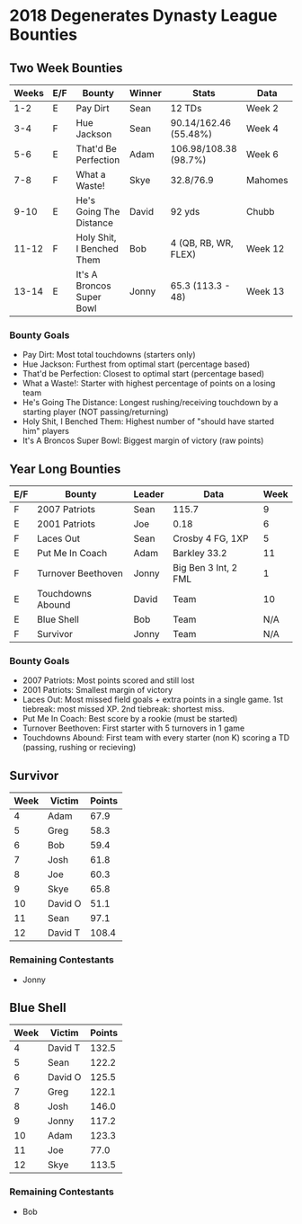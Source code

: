 # 2018 Degenerates Dynasty League Bounties

## Two Week Bounties

| Weeks | E/F | Bounty                    | Winner | Stats                  |   Data  |
|-------|-----|---------------------------|--------|------------------------|---------|
|   1-2 |   E | Pay Dirt                  |   Sean |                12 TDs  |  Week 2 |
|   3-4 |   F | Hue Jackson               |   Sean |  90.14/162.46 (55.48%) |  Week 4 |
|   5-6 |   E | That'd Be Perfection      |   Adam |  106.98/108.38 (98.7%) |  Week 6 |
|   7-8 |   F | What a Waste!             |   Skye |              32.8/76.9 | Mahomes |
|  9-10 |   E | He's Going The Distance   |  David |                 92 yds |   Chubb |
| 11-12 |   F | Holy Shit, I Benched Them |   Bob  |   4 (QB, RB, WR, FLEX) | Week 12 |
| 13-14 |   E | It's A Broncos Super Bowl |  Jonny |      65.3 (113.3 - 48) | Week 13 |

### Bounty Goals

  - Pay Dirt: Most total touchdowns (starters only)
  - Hue Jackson: Furthest from optimal start (percentage based)
  - That'd be Perfection: Closest to optimal start (percentage based)
  - What a Waste!: Starter with highest percentage of points on a losing team
  - He's Going The Distance: Longest rushing/receiving touchdown by a starting player (NOT passing/returning)
  - Holy Shit, I Benched Them: Highest number of "should have started him" players
  - It's A Broncos Super Bowl: Biggest margin of victory (raw points)

## Year Long Bounties

| E/F | Bounty                    | Leader      | Data                  | Week   |
|-----|---------------------------|-------------|-----------------------|--------|
|   F | 2007 Patriots             |   Sean      |                 115.7 |      9 |
|   E | 2001 Patriots             |    Joe      |                  0.18 |      6 |
|   F | Laces Out                 |   Sean      | Crosby      4 FG, 1XP |      5 |
|   E | Put Me In Coach           |   Adam      | Barkley          33.2 |     11 |
|   F | Turnover Beethoven        |  Jonny      | Big Ben  3 Int, 2 FML |      1 |
|   E | Touchdowns Abound         |  David      | Team                  |     10 |
|   E | Blue Shell                |    Bob      | Team                  |    N/A |
|   F | Survivor                  |  Jonny      | Team                  |    N/A |

### Bounty Goals

  - 2007 Patriots: Most points scored and still lost
  - 2001 Patriots: Smallest margin of victory
  - Laces Out: Most missed field goals + extra points in a single game.  1st tiebreak: most missed XP.  2nd tiebreak: shortest miss.
  - Put Me In Coach: Best score by a rookie (must be started)
  - Turnover Beethoven: First starter with 5 turnovers in 1 game
  - Touchdowns Abound: First team with every starter (non K) scoring a TD (passing, rushing or recieving)

## Survivor

| Week | Victim  | Points |
|------|---------|--------|
|    4 |    Adam |   67.9 |
|    5 |    Greg |   58.3 |
|    6 |     Bob |   59.4 |
|    7 |    Josh |   61.8 |
|    8 |     Joe |   60.3 |
|    9 |    Skye |   65.8 |
|   10 | David O |   51.1 |
|   11 |    Sean |   97.1 |
|   12 | David T |  108.4 |

### Remaining Contestants

  - Jonny

## Blue Shell

| Week | Victim  | Points |
|------|---------|--------|
|    4 | David T |  132.5 |
|    5 |    Sean |  122.2 |
|    6 | David O |  125.5 |
|    7 |    Greg |  122.1 |
|    8 |    Josh |  146.0 |
|    9 |   Jonny |  117.2 |
|   10 |    Adam |  123.3 |
|   11 |     Joe |   77.0 |
|   12 |    Skye |  113.5 |

### Remaining Contestants

  - Bob
